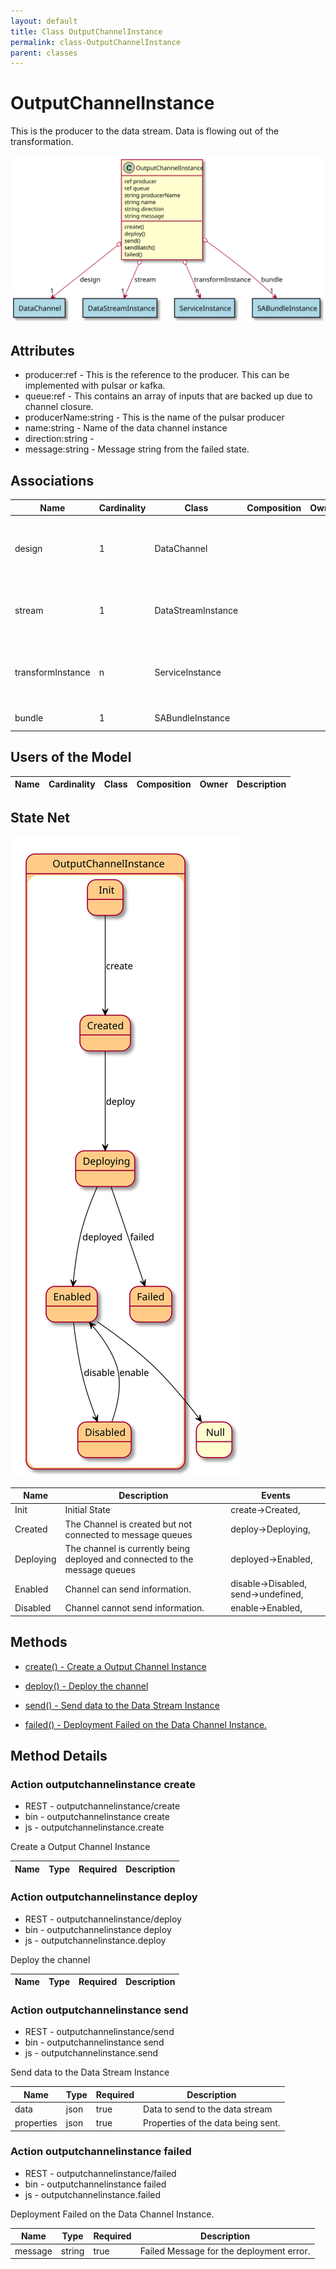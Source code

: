 ```yaml
---
layout: default
title: Class OutputChannelInstance
permalink: class-OutputChannelInstance
parent: classes
---
```


# OutputChannelInstance

This is the producer to the data stream. Data is flowing out of the transformation.

![Logical Diagram](./logical.svg)

## Attributes

* producer:ref - This is the reference to the producer. This can be implemented with pulsar or kafka.
* queue:ref - This contains an array of inputs that are backed up due to channel closure.
* producerName:string - This is the name of the pulsar producer
* name:string - Name of the data channel instance
* direction:string - 
* message:string - Message string from the failed state.


## Associations

| Name | Cardinality | Class | Composition | Owner | Description |
| --- | --- | --- | --- | --- | --- |
| design | 1 | DataChannel |  |  | Parent of the channel Instance. This is the definition of the channel. |
| stream | 1 | DataStreamInstance |  |  | This is the stream instance that is running the channel |
| transformInstance | n | ServiceInstance |  |  | This is the instance of the transformation Service for the channel. |
| bundle | 1 | SABundleInstance |  |  | This is the sabr instance |


## Users of the Model

| Name | Cardinality | Class | Composition | Owner | Description |
| --- | --- | --- | --- | --- | --- |



## State Net
![State Net Diagram](./statenet.svg)

| Name | Description | Events |
| --- | --- | --- |
| Init | Initial State | create-&gt;Created,  |
| Created | The Channel is created but not connected to message queues | deploy-&gt;Deploying,  |
| Deploying | The channel is currently being deployed and connected to the message queues | deployed-&gt;Enabled,  |
| Enabled | Channel can send information. | disable-&gt;Disabled, send-&gt;undefined,  |
| Disabled | Channel cannot send information. | enable-&gt;Enabled,  |



## Methods

* [create() - Create a Output Channel Instance](#action-create)

* [deploy() - Deploy the channel](#action-deploy)

* [send() - Send data to the Data Stream Instance](#action-send)

* [failed() - Deployment Failed on the Data Channel Instance.](#action-failed)


<h2>Method Details</h2>
    
### Action outputchannelinstance create

* REST - outputchannelinstance/create
* bin - outputchannelinstance create
* js - outputchannelinstance.create

Create a Output Channel Instance

| Name | Type | Required | Description |
|---|---|---|---|




### Action outputchannelinstance deploy

* REST - outputchannelinstance/deploy
* bin - outputchannelinstance deploy
* js - outputchannelinstance.deploy

Deploy the channel

| Name | Type | Required | Description |
|---|---|---|---|




### Action outputchannelinstance send

* REST - outputchannelinstance/send
* bin - outputchannelinstance send
* js - outputchannelinstance.send

Send data to the Data Stream Instance

| Name | Type | Required | Description |
|---|---|---|---|
| data | json |true | Data to send to the data stream |
| properties | json |true | Properties of the data being sent. |




### Action outputchannelinstance failed

* REST - outputchannelinstance/failed
* bin - outputchannelinstance failed
* js - outputchannelinstance.failed

Deployment Failed on the Data Channel Instance.

| Name | Type | Required | Description |
|---|---|---|---|
| message | string |true | Failed Message for the deployment error. |





